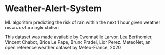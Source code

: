 # Weather-Alert-System
ML algorithm predicting the risk of rain within the next 1 hour given weather records of a single station

This dataset was made available by Gwennaëlle Larvor, Léa Berthomier, Vincent Chabot, Brice Le Pape, Bruno Pradel, Lior Perez. MeteoNet, an open reference weather dataset by Meteo-France, 2020
